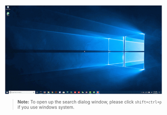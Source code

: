 ![](img/repo-git.gif)

> **Note:** To open up the search dialog window, please click `shift+ctrl+p` if you use windows system.
